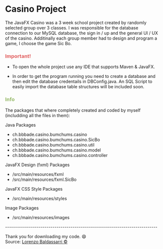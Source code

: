 # Casino Project

The JavaFX Casino was a 3 week school project created by randomly selected group over 3 classes. I was responsible for the database connection to our MySQL database, the sign in / up and the general UI / UX of the casino. Additinally each group member had to design and program a game, I choose the game Sic Bo.

<h3 style="color:rgb(225,95,95);">Important!</h3>

* To open the whole project use any IDE that supports Maven & JavaFX.

* In order to get the program running you need to create a database and  
then edit the database credentails in DBConfig.java. An SQL Script to   
easily import the database table structures will be included soon.

<h3 style="color:rgb(150,185,105);">Info</h3>

The packages that where completely created and coded by myself  
(includding all the files in them):

Java Packages

* ch.bbbade.casino.bumchums.casino
* ch.bbbade.casino.bumchums.casino.SicBo
* ch.bbbade.casino.bumchums.casino.util
* ch.bbbade.casino.bumchums.casino.model
* ch.bbbade.casino.bumchums.casino.controller

JavaFX Design (fxml) Packages

* /src/main/resources/fxml
* /src/main/resources/fxml.SicBo

JavaFX CSS Style  Packages

* /src/main/resources/styles

Image Packages 

* /src/main/resources/images

<p>-----------------------------------------------------------------------------</p>

Thank you for downloading my code. :smile:  
Source: [Lorenzo Baldassarri ©](https://lorenzobaldassarri.ddns.net/LB)

